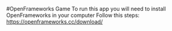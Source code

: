 #OpenFrameworks Game
To run this app you will need to install OpenFrameworks in your computer
Follow this steps:
https://openframeworks.cc/download/
